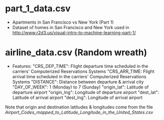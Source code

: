 # part_1_data.csv
* Apartments in San Francisco vs New York (Part 1) 
* Dataset of homes in San Francisco and New York used in http://www.r2d3.us/visual-intro-to-machine-learning-part-1/
 
# airline_data.csv (Random wreath)
* Features: 
"CRS_DEP_TIME": Flight departure time scheduled in the carriers' Computerized Reservations Systems 
"CRS_ARR_TIME: Flight arrival time scheduled in the carriers' Computerized Reservations Systems
"DISTANCE": Distance between departure & arrival city
"DAY_OF_WEEK": 1 (Monday) to 7 (Sunday)
"origin_lat": Latitude of departure airport
"origin_lng": Longitude of departure airport
"dest_lat": Latitude of arrival airport
"dest_lng": Longitude of arrival airport

Note that origin and destination latitudes & longitudes come from the file *Airport_Codes_mapped_to_Latitude_Longitude_in_the_United_States.csv*